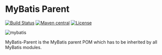MyBatis Parent
==============

[![Build Status](https://travis-ci.org/mybatis/parent.svg?branch=master)](https://travis-ci.org/mybatis/parent)
[![Maven central](https://maven-badges.herokuapp.com/maven-central/org.mybatis/mybatis-parent/badge.svg)](https://maven-badges.herokuapp.com/maven-central/org.mybatis/mybatis-parent)
[![License](https://img.shields.io/:license-apache-brightgreen.svg)](https://www.apache.org/licenses/LICENSE-2.0.html)

![mybatis](http://www.mybatis.org/images/mybatis-logo.png)

MyBatis-Parent is the MyBatis parent POM which has to be inherited by all MyBatis modules.


